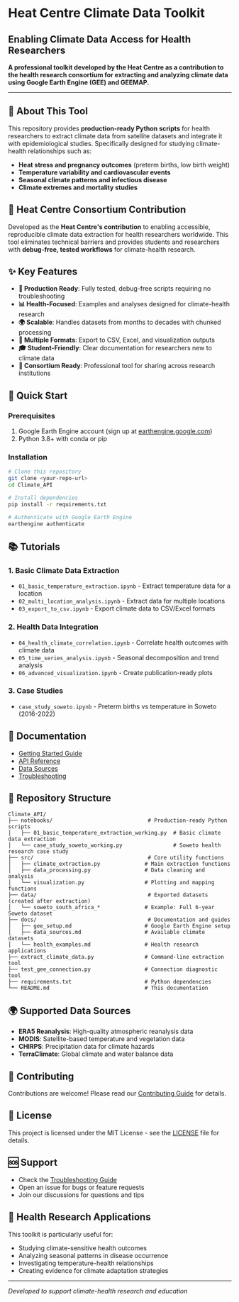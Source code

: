 # Heat Centre Climate Data Toolkit
## Enabling Climate Data Access for Health Researchers

**A professional toolkit developed by the Heat Centre as a contribution to the health research consortium for extracting and analyzing climate data using Google Earth Engine (GEE) and GEEMAP.**

---

## 🏥 About This Tool

This repository provides **production-ready Python scripts** for health researchers to extract climate data from satellite datasets and integrate it with epidemiological studies. Specifically designed for studying climate-health relationships such as:

- **Heat stress and pregnancy outcomes** (preterm births, low birth weight)
- **Temperature variability and cardiovascular events**
- **Seasonal climate patterns and infectious disease**
- **Climate extremes and mortality studies**

## 🎯 Heat Centre Consortium Contribution

Developed as the **Heat Centre's contribution** to enabling accessible, reproducible climate data extraction for health researchers worldwide. This tool eliminates technical barriers and provides students and researchers with **debug-free, tested workflows** for climate-health research.

## ✨ Key Features

- **🔧 Production Ready**: Fully tested, debug-free scripts requiring no troubleshooting
- **📊 Health-Focused**: Examples and analyses designed for climate-health research
- **🌍 Scalable**: Handles datasets from months to decades with chunked processing
- **📁 Multiple Formats**: Export to CSV, Excel, and visualization outputs
- **🎓 Student-Friendly**: Clear documentation for researchers new to climate data
- **🚀 Consortium Ready**: Professional tool for sharing across research institutions

## 🚀 Quick Start

### Prerequisites
1. Google Earth Engine account (sign up at [earthengine.google.com](https://earthengine.google.com))
2. Python 3.8+ with conda or pip

### Installation
```bash
# Clone this repository
git clone <your-repo-url>
cd Climate_API

# Install dependencies
pip install -r requirements.txt

# Authenticate with Google Earth Engine
earthengine authenticate
```

## 📚 Tutorials

### 1. Basic Climate Data Extraction
- `01_basic_temperature_extraction.ipynb` - Extract temperature data for a location
- `02_multi_location_analysis.ipynb` - Extract data for multiple locations
- `03_export_to_csv.ipynb` - Export climate data to CSV/Excel formats

### 2. Health Data Integration
- `04_health_climate_correlation.ipynb` - Correlate health outcomes with climate data
- `05_time_series_analysis.ipynb` - Seasonal decomposition and trend analysis
- `06_advanced_visualization.ipynb` - Create publication-ready plots

### 3. Case Studies
- `case_study_soweto.ipynb` - Preterm births vs temperature in Soweto (2016-2022)

## 📖 Documentation

- [Getting Started Guide](docs/getting_started.md)
- [API Reference](docs/api_reference.md)
- [Data Sources](docs/data_sources.md)
- [Troubleshooting](docs/troubleshooting.md)

## 📁 Repository Structure

```
Climate_API/
├── notebooks/                              # Production-ready Python scripts
│   ├── 01_basic_temperature_extraction_working.py  # Basic climate data extraction
│   └── case_study_soweto_working.py                # Soweto health research case study
├── src/                                    # Core utility functions
│   ├── climate_extraction.py              # Main extraction functions
│   ├── data_processing.py                 # Data cleaning and analysis
│   └── visualization.py                   # Plotting and mapping functions
├── data/                                   # Exported datasets (created after extraction)
│   └── soweto_south_africa_*              # Example: Full 6-year Soweto dataset
├── docs/                                   # Documentation and guides
│   ├── gee_setup.md                       # Google Earth Engine setup
│   ├── data_sources.md                    # Available climate datasets
│   └── health_examples.md                 # Health research applications
├── extract_climate_data.py                # Command-line extraction tool
├── test_gee_connection.py                 # Connection diagnostic tool
├── requirements.txt                       # Python dependencies
└── README.md                              # This documentation
```

## 🌍 Supported Data Sources

- **ERA5 Reanalysis**: High-quality atmospheric reanalysis data
- **MODIS**: Satellite-based temperature and vegetation data
- **CHIRPS**: Precipitation data for climate hazards
- **TerraClimate**: Global climate and water balance data

## 🤝 Contributing

Contributions are welcome! Please read our [Contributing Guide](CONTRIBUTING.md) for details.

## 📄 License

This project is licensed under the MIT License - see the [LICENSE](LICENSE) file for details.

## 🆘 Support

- Check the [Troubleshooting Guide](docs/troubleshooting.md)
- Open an issue for bugs or feature requests
- Join our discussions for questions and tips

## 🏥 Health Research Applications

This toolkit is particularly useful for:
- Studying climate-sensitive health outcomes
- Analyzing seasonal patterns in disease occurrence
- Investigating temperature-health relationships
- Creating evidence for climate adaptation strategies

---

*Developed to support climate-health research and education*
